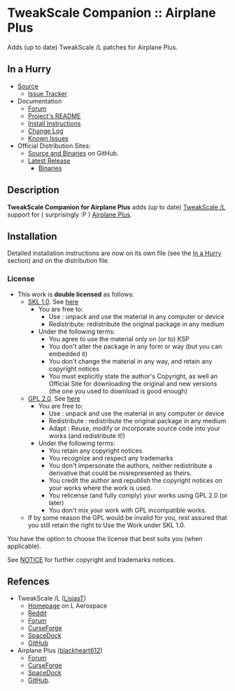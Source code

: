 # TweakScale Companion :: Airplane Plus

Adds (up to date) TweakScale /L patches for Airplane Plus.


## In a Hurry

* [Source](https://github.com/TweakScale/Companion_APP)
	+ [Issue Tracker](https://github.com/TweakScale/Companion_APP/issues)
* Documentation
	+ [Forum](https://forum.kerbalspaceprogram.com/index.php?/topic/192216-tweakscale-companion-program/)
	+ [Project's README](https://github.com/TweakScale/Companion_APP/blob/master/README.md)
	+ [Install Instructions](https://github.com/TweakScale/Companion_APP/blob/master/INSTALL.md)
	+ [Change Log](./CHANGE_LOG.md)
	+ [Known Issues](./KNOWN_ISSUES.md)
* Official Distribution Sites:
	+ [Source and Binaries](https://github.com/TweakScale/Companion_APP) on GitHub.
	+ [Latest Release](https://github.com/TweakScale/Companion_APP/releases)
		- [Binaries](https://github.com/TweakScale/Companion_APP/tree/Archive)


## Description

**TweakScale Companion for Airplane Plus** adds (up to date) [TweakScale /L](https://forum.kerbalspaceprogram.com/index.php?/topic/179030-*/) support for ( surprisingly :P ) [Airplane Plus](https://forum.kerbalspaceprogram.com/index.php?/topic/140262-*/).


## Installation

Detailed installation instructions are now on its own file (see the [In a Hurry](#in-a-hurry) section) and on the distribution file.

### License

* This work is **double licensed** as follows:
	+ [SKL 1.0](https://ksp.lisias.net/SKL-1_0.txt). See [here](./LICENSE.SKL-1_0)
		+ You are free to:
			- Use : unpack and use the material in any computer or device
			- Redistribute: redistribute the original package in any medium
		+ Under the following terms:
			- You agree to use the material only on (or to) KSP
			- You don't alter the package in any form or way (but you can embedded it)
			- You don't change the material in any way, and retain any copyright notices
			- You must explicitly state the author's Copyright, as well an Official Site for downloading the original and new versions (the one you used to download is good enough) 
	+ [GPL 2.0](https://www.gnu.org/licenses/gpl-2.0.txt). See [here](./LICENSE.GPL-2_0)
		+ You are free to:
			- Use : unpack and use the material in any computer or device
			- Redistribute : redistribute the original package in any medium
			- Adapt : Reuse, modify or incorporate source code into your works (and redistribute it!) 
		+ Under the following terms:
			- You retain any copyright notices
			- You recognize and respect any trademarks
			- You don't impersonate the authors, neither redistribute a derivative that could be misrepresented as theirs.
			- You credit the author and republish the copyright notices on your works where the work is used.
			- You relicense (and fully comply) your works using GPL 2.0 (or later)
			- You don't mix your work with GPL incompatible works.
	+ If by some reason the GPL would be invalid for you, rest assured that you still retain the right to Use the Work under SKL 1.0.

You have the option to choose the license that best suits you (when applicable).

See [NOTICE](./NOTICE) for further copyright and trademarks notices.


## Refences

* TweakScale /L ([LisiasT](https://forum.kerbalspaceprogram.com/index.php?/profile/187168-lisias/))
	+ [Homepage](http://ksp.lisias.net/add-ons/TweakScale) on L Aerospace
	+ [Reddit](https://www.reddit.com/r/TweakScale/)
	+ [Forum](https://forum.kerbalspaceprogram.com/index.php?/topic/179030-*/)
	+ [CurseForge](https://kerbal.curseforge.com/projects/tweakscale)
	+ [SpaceDock](https://spacedock.info/mod/127/TweakScale)
	+ [GitHub](https://github.com/TweakScale/net-lisias-ksp)
* Airplane Plus ([blackheart612](https://forum.kerbalspaceprogram.com/index.php?/profile/42741-blackheart612/))
	+ [Forum](https://forum.kerbalspaceprogram.com/index.php?/topic/140262-14x-18x-airplane-plus-r264-fixed-issuesgithub-is-up-to-date-dec-21-2019/)
	+ [CurseForge](https://www.curseforge.com/kerbal/ksp-mods/airplane-plus)
	+ [SpaceDock](https://spacedock.info/mod/716/Airplane%20Plus)
	+ [GitHub](https://github.com/blackheart612/AirplanePlus).
